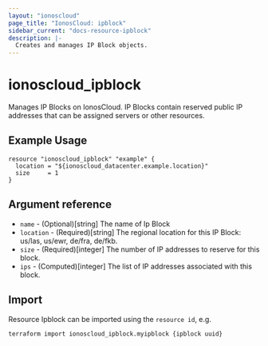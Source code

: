 ```yaml
---
layout: "ionoscloud"
page_title: "IonosCloud: ipblock"
sidebar_current: "docs-resource-ipblock"
description: |-
  Creates and manages IP Block objects.
---
```


# ionoscloud\_ipblock

Manages IP Blocks on IonosCloud. IP Blocks contain reserved public IP addresses that can be assigned servers or other resources.

## Example Usage

```hcl
resource "ionoscloud_ipblock" "example" {
  location = "${ionoscloud_datacenter.example.location}"
  size     = 1
}
```

## Argument reference

* `name` - (Optional)[string] The name of Ip Block
* `location` - (Required)[string] The regional location for this IP Block: us/las, us/ewr, de/fra, de/fkb.
* `size` - (Required)[integer] The number of IP addresses to reserve for this block.
* `ips` - (Computed)[integer] The list of IP addresses associated with this block.

## Import

Resource Ipblock can be imported using the `resource id`, e.g.

```shell
terraform import ionoscloud_ipblock.myipblock {ipblock uuid}
```
